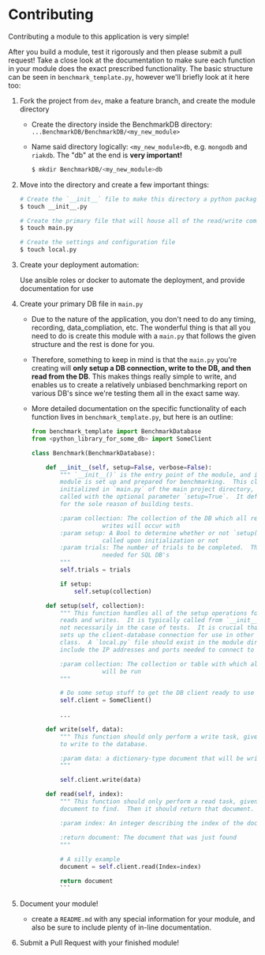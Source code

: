 # Contributing

Contributing a module to this application is very simple!

After you build a module, test it rigorously and then please submit a pull request!  Take a close look at the documentation to make sure each function in your module does the exact prescribed functionality.  The basic structure can be seen in `benchmark_template.py`, however we'll briefly look at it here too:

1. Fork the project from `dev`, make a feature branch, and create the module directory
    * Create the directory inside the BenchmarkDB directory: `...BenchmarkDB/BenchmarkDB/<my_new_module>`
    * Name said directory logically: `<my_new_module>db`, e.g. `mongodb` and `riakdb`.  The "db" at the end is **very important!**

        ``` bash
        $ mkdir BenchmarkDB/<my_new_module>db
        ```

2. Move into the directory and create a few important things:

    ``` bash
    # Create the `__init__` file to make this directory a python package
    $ touch __init__.py

    # Create the primary file that will house all of the read/write commands for your db
    $ touch main.py

    # Create the settings and configuration file
    $ touch local.py
    ```

3. Create your deployment automation:

    Use ansible roles or docker to automate the deployment, and provide documentation for use
    

4. Create your primary DB file in `main.py`
    * Due to the nature of the application, you don't need to do any timing, recording, data_compliation, etc.  The wonderful thing is that all you need to do is create this module with a `main.py` that follows the given structure and the rest is done for you.  
    * Therefore, something to keep in mind is that the `main.py` you're creating will **only setup a DB connection, write to the DB, and then read from the DB**.  This makes things really simple to write, and enables us to create a relatively unbiased benchmarking report on various DB's since we're testing them all in the exact same way.
    * More detailed documentation on the specific functionality of each function lives in `benchmark_template.py`, but here is an outline:

        ```python
        from benchmark_template import BenchmarkDatabase
        from <python_library_for_some_db> import SomeClient

        class Benchmark(BenchmarkDatabase):

            def __init__(self, setup=False, verbose=False):
                """ `__init__()` is the entry point of the module, and is where the
                module is set up and prepared for benchmarking.  This class is
                initialized in `main.py` of the main project directory, and is always
                called with the optional parameter `setup=True`.  It defaults to `False`
                for the sole reason of building tests.
        
                :param collection: The collection of the DB which all reads and
                            writes will occur with
                :param setup: A Bool to determine whether or not `setup()` should be
                            called upon initialization or not
                :param trials: The number of trials to be completed.  This is ONLY
                            needed for SQL DB's
                """
                self.trials = trials
        
                if setup:
                    self.setup(collection)

            def setup(self, collection):
                """ This function handles all of the setup operations for the database
                reads and writes.  It is typically called from `__init__()`, although
                not necessarily in the case of tests.  It is crucial that this function
                sets up the client-database connection for use in other functions of this
                class.  A `local.py` file should exist in the module directory and should
                include the IP addresses and ports needed to connect to the DB.
        
                :param collection: The collection or table with which all benchmarks
                            will be run 
                """

                # Do some setup stuff to get the DB client ready to use
                self.client = SomeClient()
                
                ...

            def write(self, data):
                """ This function should only perform a write task, given a document
                to write to the database.
        
                :param data: a dictionary-type document that will be written to the db
                """

                self.client.write(data)

            def read(self, index):
                """ This function should only perform a read task, given an index of a
                document to find.  Then it should return that document.
        
                :param index: An integer describing the index of the document to find
        
                :return document: The document that was just found 
                """
                
                # A silly example
                document = self.client.read(Index=index)
        
                return document
                ```

5. Document your module!
    * create a `README.md` with any special information for your module, and also be sure to include plenty of in-line documentation.

6. Submit a Pull Request with your finished module!
